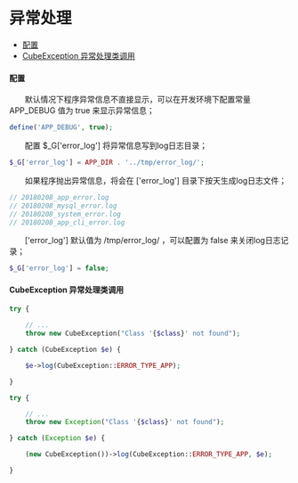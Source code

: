 # 异常处理

- [配置](#config)
- [CubeException 异常处理类调用](#cubeexception)

#### <a name="config">配置</a>

　　默认情况下程序异常信息不直接显示，可以在开发环境下配置常量 APP_DEBUG 值为 true 来显示异常信息；
```php
define('APP_DEBUG', true);
```

　　配置 $_G['error_log'] 将异常信息写到log日志目录；
```php
$_G['error_log'] = APP_DIR . '../tmp/error_log/';
```

　　如果程序抛出异常信息，将会在 ['error_log'] 目录下按天生成log日志文件；
```php
// 20180208_app_error.log
// 20180208_mysql_error.log
// 20180208_system_error.log
// 20180208_app_cli_error.log
```

　　['error_log'] 默认值为 /tmp/error_log/ ，可以配置为 false 来关闭log日志记录；
```php
$_G['error_log'] = false;
```


#### <a name="cubeexception">CubeException 异常处理类调用</a>

```php
try {

	// ...
	throw new CubeException("Class '{$class}' not found");

} catch (CubeException $e) {

	$e->log(CubeException::ERROR_TYPE_APP);

}
```

```php
try {

	// ...
	throw new Exception("Class '{$class}' not found");

} catch (Exception $e) {

	(new CubeException())->log(CubeException::ERROR_TYPE_APP, $e);

}
```
